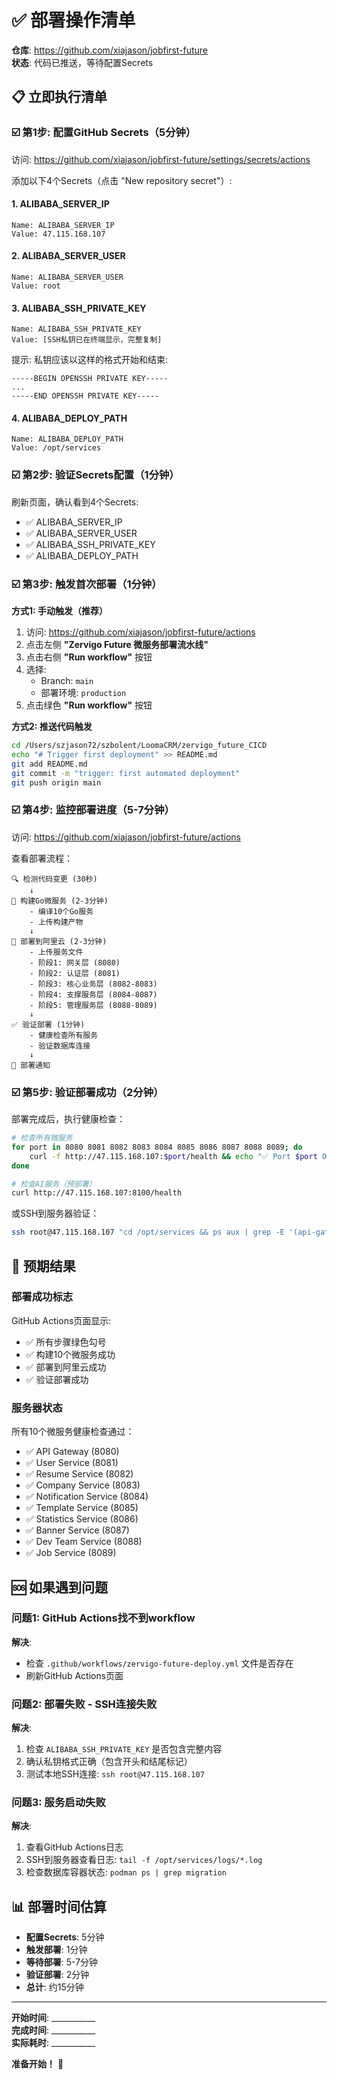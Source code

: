 # ✅ 部署操作清单

**仓库**: https://github.com/xiajason/jobfirst-future  
**状态**: 代码已推送，等待配置Secrets

## 📋 立即执行清单

### ☑️ 第1步: 配置GitHub Secrets（5分钟）

访问: https://github.com/xiajason/jobfirst-future/settings/secrets/actions

添加以下4个Secrets（点击 "New repository secret"）:

#### 1. ALIBABA_SERVER_IP
```
Name: ALIBABA_SERVER_IP
Value: 47.115.168.107
```

#### 2. ALIBABA_SERVER_USER
```
Name: ALIBABA_SERVER_USER
Value: root
```

#### 3. ALIBABA_SSH_PRIVATE_KEY
```
Name: ALIBABA_SSH_PRIVATE_KEY
Value: [SSH私钥已在终端显示，完整复制]
```

提示: 私钥应该以这样的格式开始和结束:
```
-----BEGIN OPENSSH PRIVATE KEY-----
...
-----END OPENSSH PRIVATE KEY-----
```

#### 4. ALIBABA_DEPLOY_PATH
```
Name: ALIBABA_DEPLOY_PATH
Value: /opt/services
```

### ☑️ 第2步: 验证Secrets配置（1分钟）

刷新页面，确认看到4个Secrets:
- ✅ ALIBABA_SERVER_IP
- ✅ ALIBABA_SERVER_USER
- ✅ ALIBABA_SSH_PRIVATE_KEY
- ✅ ALIBABA_DEPLOY_PATH

### ☑️ 第3步: 触发首次部署（1分钟）

**方式1: 手动触发（推荐）**

1. 访问: https://github.com/xiajason/jobfirst-future/actions
2. 点击左侧 **"Zervigo Future 微服务部署流水线"**
3. 点击右侧 **"Run workflow"** 按钮
4. 选择:
   - Branch: `main`
   - 部署环境: `production`
5. 点击绿色 **"Run workflow"** 按钮

**方式2: 推送代码触发**

```bash
cd /Users/szjason72/szbolent/LoomaCRM/zervigo_future_CICD
echo "# Trigger first deployment" >> README.md
git add README.md
git commit -m "trigger: first automated deployment"
git push origin main
```

### ☑️ 第4步: 监控部署进度（5-7分钟）

访问: https://github.com/xiajason/jobfirst-future/actions

查看部署流程：

```
🔍 检测代码变更 (30秒)
    ↓
🔨 构建Go微服务 (2-3分钟)
    - 编译10个Go服务
    - 上传构建产物
    ↓
🚀 部署到阿里云 (2-3分钟)
    - 上传服务文件
    - 阶段1: 网关层 (8080)
    - 阶段2: 认证层 (8081)
    - 阶段3: 核心业务层 (8082-8083)
    - 阶段4: 支撑服务层 (8084-8087)
    - 阶段5: 管理服务层 (8088-8089)
    ↓
✅ 验证部署 (1分钟)
    - 健康检查所有服务
    - 验证数据库连接
    ↓
📢 部署通知
```

### ☑️ 第5步: 验证部署成功（2分钟）

部署完成后，执行健康检查：

```bash
# 检查所有微服务
for port in 8080 8081 8082 8083 8084 8085 8086 8087 8088 8089; do
    curl -f http://47.115.168.107:$port/health && echo "✅ Port $port OK" || echo "❌ Port $port Failed"
done

# 检查AI服务（预部署）
curl http://47.115.168.107:8100/health
```

或SSH到服务器验证：

```bash
ssh root@47.115.168.107 "cd /opt/services && ps aux | grep -E '(api-gateway|user-service|resume-service|company-service|notification-service|template-service|statistics-service|banner-service|dev-team-service|job-service)'"
```

## 🎯 预期结果

### 部署成功标志

GitHub Actions页面显示:
- ✅ 所有步骤绿色勾号
- ✅ 构建10个微服务成功
- ✅ 部署到阿里云成功
- ✅ 验证部署成功

### 服务器状态

所有10个微服务健康检查通过：
- ✅ API Gateway (8080)
- ✅ User Service (8081)
- ✅ Resume Service (8082)
- ✅ Company Service (8083)
- ✅ Notification Service (8084)
- ✅ Template Service (8085)
- ✅ Statistics Service (8086)
- ✅ Banner Service (8087)
- ✅ Dev Team Service (8088)
- ✅ Job Service (8089)

## 🆘 如果遇到问题

### 问题1: GitHub Actions找不到workflow

**解决**: 
- 检查 `.github/workflows/zervigo-future-deploy.yml` 文件是否存在
- 刷新GitHub Actions页面

### 问题2: 部署失败 - SSH连接失败

**解决**:
1. 检查 `ALIBABA_SSH_PRIVATE_KEY` 是否包含完整内容
2. 确认私钥格式正确（包含开头和结尾标记）
3. 测试本地SSH连接: `ssh root@47.115.168.107`

### 问题3: 服务启动失败

**解决**:
1. 查看GitHub Actions日志
2. SSH到服务器查看日志: `tail -f /opt/services/logs/*.log`
3. 检查数据库容器状态: `podman ps | grep migration`

## 📊 部署时间估算

- **配置Secrets**: 5分钟
- **触发部署**: 1分钟
- **等待部署**: 5-7分钟
- **验证部署**: 2分钟
- **总计**: 约15分钟

---

**开始时间**: ___________  
**完成时间**: ___________  
**实际耗时**: ___________

**准备开始！** 🚀
